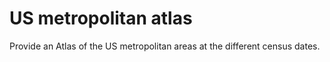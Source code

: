 # US metropolitan atlas
Provide an Atlas of the US metropolitan areas at the different census dates.
